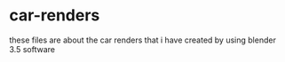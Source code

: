 # car-renders
 these files are about the car renders that i have created by using blender 3.5 software 
